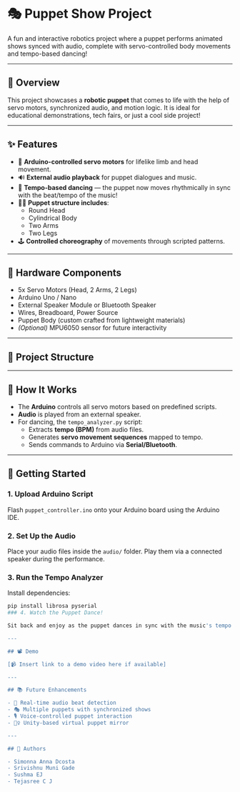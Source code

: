 # 🎭 Puppet Show Project

A fun and interactive robotics project where a puppet performs animated shows synced with audio, complete with servo-controlled body movements and tempo-based dancing!

---

## 📌 Overview

This project showcases a **robotic puppet** that comes to life with the help of servo motors, synchronized audio, and motion logic. It is ideal for educational demonstrations, tech fairs, or just a cool side project!

---

## ✨ Features

- 🧠 **Arduino-controlled servo motors** for lifelike limb and head movement.
- 🔊 **External audio playback** for puppet dialogues and music.
- 💃 **Tempo-based dancing** — the puppet now moves rhythmically in sync with the beat/tempo of the music!
- 🧍‍♂️ **Puppet structure includes**:
  - Round Head  
  - Cylindrical Body  
  - Two Arms  
  - Two Legs
- 🕹️ **Controlled choreography** of movements through scripted patterns.

---

## 🔧 Hardware Components

- 5x Servo Motors (Head, 2 Arms, 2 Legs)
- Arduino Uno / Nano
- External Speaker Module or Bluetooth Speaker
- Wires, Breadboard, Power Source
- Puppet Body (custom crafted from lightweight materials)
- *(Optional)* MPU6050 sensor for future interactivity

---

## 📁 Project Structure


---

## 🔄 How It Works

- The **Arduino** controls all servo motors based on predefined scripts.
- **Audio** is played from an external speaker.
- For dancing, the `tempo_analyzer.py` script:
  - Extracts **tempo (BPM)** from audio files.
  - Generates **servo movement sequences** mapped to tempo.
  - Sends commands to Arduino via **Serial/Bluetooth**.

---

## 🚀 Getting Started

### 1. Upload Arduino Script

Flash `puppet_controller.ino` onto your Arduino board using the Arduino IDE.

### 2. Set Up the Audio

Place your audio files inside the `audio/` folder. Play them via a connected speaker during the performance.

### 3. Run the Tempo Analyzer

Install dependencies:

```bash
pip install librosa pyserial
### 4. Watch the Puppet Dance!

Sit back and enjoy as the puppet dances in sync with the music's tempo 🎶

---

## 📽️ Demo

[📹 Insert link to a demo video here if available]

---

## 📚 Future Enhancements

- 🎵 Real-time audio beat detection  
- 🎭 Multiple puppets with synchronized shows  
- 🎙️ Voice-controlled puppet interaction  
- 🧍‍♀️ Unity-based virtual puppet mirror  

---

## 🙌 Authors

- Simonna Anna Dcosta  
- Srivishnu Muni Gade 
- Sushma EJ 
- Tejasree C J
